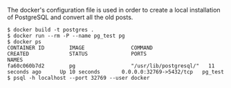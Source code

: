 The docker's configuration file is used in order to create a local
installation of PostgreSQL and convert all the old posts.

```
$ docker build -t postgres .
$ docker run --rm -P --name pg_test pg
$ docker ps
CONTAINER ID        IMAGE               COMMAND                  CREATED             STATUS              PORTS                     NAMES
fa60c060b7d2        pg                  "/usr/lib/postgresql/"   11 seconds ago      Up 10 seconds       0.0.0.0:32769->5432/tcp   pg_test
$ psql -h localhost --port 32769 --user docker
```
